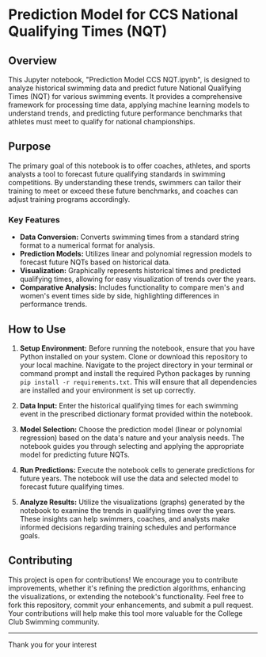 # Prediction Model for CCS National Qualifying Times (NQT)

## Overview

This Jupyter notebook, "Prediction Model CCS NQT.ipynb", is designed to analyze historical swimming data and predict future National Qualifying Times (NQT) for various swimming events. It provides a comprehensive framework for processing time data, applying machine learning models to understand trends, and predicting future performance benchmarks that athletes must meet to qualify for national championships.

## Purpose

The primary goal of this notebook is to offer coaches, athletes, and sports analysts a tool to forecast future qualifying standards in swimming competitions. By understanding these trends, swimmers can tailor their training to meet or exceed these future benchmarks, and coaches can adjust training programs accordingly.

### Key Features

- **Data Conversion:** Converts swimming times from a standard string format to a numerical format for analysis.
- **Prediction Models:** Utilizes linear and polynomial regression models to forecast future NQTs based on historical data.
- **Visualization:** Graphically represents historical times and predicted qualifying times, allowing for easy visualization of trends over the years.
- **Comparative Analysis:** Includes functionality to compare men's and women's event times side by side, highlighting differences in performance trends.

## How to Use

1. **Setup Environment:** Before running the notebook, ensure that you have Python installed on your system. Clone or download this repository to your local machine. Navigate to the project directory in your terminal or command prompt and install the required Python packages by running `pip install -r requirements.txt`. This will ensure that all dependencies are installed and your environment is set up correctly.

2. **Data Input:** Enter the historical qualifying times for each swimming event in the prescribed dictionary format provided within the notebook.

3. **Model Selection:** Choose the prediction model (linear or polynomial regression) based on the data's nature and your analysis needs. The notebook guides you through selecting and applying the appropriate model for predicting future NQTs.

4. **Run Predictions:** Execute the notebook cells to generate predictions for future years. The notebook will use the data and selected model to forecast future qualifying times.

5. **Analyze Results:** Utilize the visualizations (graphs) generated by the notebook to examine the trends in qualifying times over the years. These insights can help swimmers, coaches, and analysts make informed decisions regarding training schedules and performance goals.

## Contributing

This project is open for contributions! We encourage you to contribute improvements, whether it's refining the prediction algorithms, enhancing the visualizations, or extending the notebook's functionality. Feel free to fork this repository, commit your enhancements, and submit a pull request. Your contributions will help make this tool more valuable for the College Club Swimming community.

---

Thank you for your interest